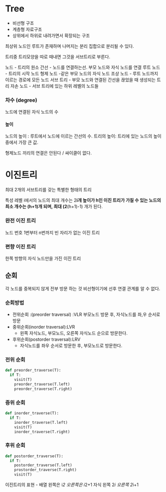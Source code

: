 # Tree
- 비선형 구조
- 계층형 자료구조
- 상위에서 하위로 내려가면서 확장되는 구조

최상위 노드인 루트가 존재하며 나머지는 분리 집합으로 분리될 수 있다.

트리중 트리모양을 따로 때내면 그것을 서브트리로 부른다.

노드 - 트리의 원소
간선 - 노드를 연결하는선. 부모 노드와 자식 노드를 연결
루트 노드 - 트리의 시작 노드
형제 노드 -같은 부모 노드의 자식 노드
조상 노드 - 루트 노드까지 이르는 경로에 모든 노드
서브 트리 - 부모 노드와 연결된 간선을 끊었을 때 생성되는 트리
자손 노드 - 서브 트리에 있는 하위 레벨의 노드들

### 차수 (degree)
노드에 연결된 자식 노드의 수

#### 높이
노드의 높이 : 루트에서 노드에 이르는 간선의 수.
트리의 높이: 트리에 있는 노드의 높이 중에서 가장 큰 값.

형제노드 끼리의 연결은 안된다 / 싸이클이 없다.

# 이진트리
최대 2개의 서브트리를 갖는 특별한 형태의 트리

특성
레벨 i에서의 노드의 최대 개수는 2**i개
높이가 h인 이진 트리가 가질 수 있는 노드의 최소 개수는 (h+1)개 되며, 최대 (2**(h+1)-1) 개가 된다.

### 완전 이진 트리
노드 번호 1번부터 n번까지 빈 자리가 없는 이진 트리

### 편향 이진 트리 
한쪽 방향의 자식 노드만을 가진 이진 트리

## 순회
각 노드를 중복되지 않게 전부 방문 하는 것
비선형이기에 선후 연결 관계를 알 수 없다.

### 순회방법
- 전위순회 :(preorder traversal) :VLR
    부모노드 방문 후, 자식노드를 좌,우 순서로 방문
- 중위순회(inorder traversal):LVR
  - 왼쪽 자식노드, 부모노드, 오른쪽 자식노드 순으로 방문한다.
- 후위순회(postorder traversal):LRV
  - 자식노드를 좌우 순서로 방문한 후, 부모노드로 방문한다.


### 전위 순회
```python
def preorder_traverse(T):
  if T:
    visit(T)
    preorder_traverse(T.left)
    preorder_traverse(T.right)
```

### 중위 순회
```python
def inorder_traverse(T):
  if T:
    inorder_traverse(T.left)
    visit(T)
    inorder_traverse(T.right)
```

### 후위 순회
```python
def postorder_traverse(T):
  if T:
    postorder_traverse(T.left)
    prostorder_traverse(T.right)
    visit(T)
```

 이진트리의 표현 - 배열
 왼쪽은 i*2 오른쪽은 i*2+1
 자식 왼쪽 2*i 오른쪽 2*i+1